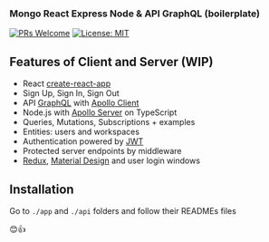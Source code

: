 ### Mongo React Express Node & API GraphQL (boilerplate) 

[![PRs Welcome](https://img.shields.io/badge/PRs-welcome-brightgreen.svg)](http://makeapullrequest.com) [![License: MIT](https://img.shields.io/badge/License-MIT-yellow.svg)](https://opensource.org/licenses/MIT)

## Features of Client and Server (WIP)

-	React [create-react-app](https://github.com/facebook/create-react-app)
-	Sign Up, Sign In, Sign Out
- API [GraphQL](https://graphql.org) with [Apollo Client](https://www.apollographql.com/docs/react/essentials/get-started.html)
-	Node.js with [Apollo Server](https://www.apollographql.com/docs/apollo-server/) on TypeScript
-	Queries, Mutations, Subscriptions + examples
-	Entities: users and workspaces
-	Authentication powered by [JWT](https://jwt.io/)
- Protected server endpoints by middleware
- [Redux](https://es.redux.js.org), [Material Design](https://material-ui.com/) and user login windows

## Installation

Go to `./app` and `./api` folders and follow their READMEs files

😊👍
